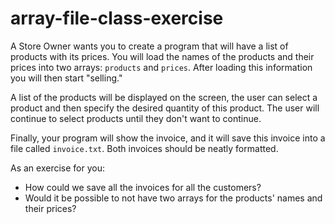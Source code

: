 # array-file-class-exercise

A Store Owner wants you to create a program that will have a list of products with its prices. You will load the names of the products and their prices into two arrays: `products` and `prices`. After loading this information you will then start "selling."

A list of the products will be displayed on the screen, the user can select a product and then specify the desired quantity of this product. The user will continue to select products until they don't want to continue.

Finally, your program will show the invoice, and it will save this invoice into a file called `invoice.txt`. Both invoices should be neatly formatted.

As an exercise for you:
* How could we save all the invoices for all the customers?
* Would it be possible to not have two arrays for the products' names and their prices?
